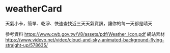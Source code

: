 # weatherCard
天氣小卡，簡單、乾淨、快速查找近三天天氣資訊，讓你的每一天都是晴天

參考資料
https://www.cwb.gov.tw/V8/assets/pdf/Weather_Icon.pdf
網站素材
https://www.videvo.net/video/cloud-and-sky-animated-background-flying-straight-up/578635/
